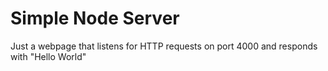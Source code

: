 #  Simple Node Server   

Just a webpage that listens for HTTP requests on port 4000 and responds with "Hello World"